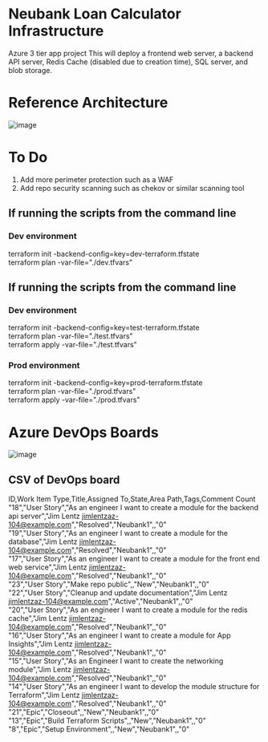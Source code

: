# Neubank Loan Calculator Infrastructure
Azure 3 tier app project
This will deploy a frontend web server, a backend API server, Redis Cache (disabled due to creation time), SQL server, and blob storage.


# Reference Architecture
![image](https://github.com/Jim-Lentz/neubank/assets/52187407/995d486d-23db-4e6e-ae22-a173c29224ae)


# To Do
1. Add more perimeter protection such as a WAF
2. Add repo security scanning such as chekov or similar scanning tool

## If running the scripts from the command line
### Dev environment
terraform init -backend-config=key=dev-terraform.tfstate  
terraform plan -var-file="./dev.tfvars"   

## If running the scripts from the command line
### Dev environment
terraform init -backend-config=key=test-terraform.tfstate  
terraform plan -var-file="./test.tfvars"  
terraform apply -var-file="./test.tfvars"  


### Prod environment
terraform init -backend-config=key=prod-terraform.tfstate  
terraform plan -var-file="./prod.tfvars"  
terraform apply -var-file="./prod.tfvars"  



# Azure DevOps Boards
![image](https://github.com/Jim-Lentz/neubank/assets/52187407/9a8571f8-d97e-4df5-a280-16b292bdb6ba)

## CSV of DevOps board
ID,Work Item Type,Title,Assigned To,State,Area Path,Tags,Comment Count  
"18","User Story","As an engineer I want to create a module for the backend api server","Jim Lentz <jimlentzaz-104@example.com>","Resolved","Neubank1",,"0"  
"19","User Story","As an engineer I want to create a module for the database","Jim Lentz <jimlentzaz-104@example.com>","Resolved","Neubank1",,"0"  
"17","User Story","As an engineer I want to create a module for the front end web service","Jim Lentz <jimlentzaz-104@example.com>","Resolved","Neubank1",,"0"  
"23","User Story","Make repo public",,"New","Neubank1",,"0"  
"22","User Story","Cleanup and update documentation","Jim Lentz <jimlentzaz-104@example.com>","Active","Neubank1",,"0"  
"20","User Story","As an engineer I want to create a module for the redis cache","Jim Lentz <jimlentzaz-104@example.com>","Resolved","Neubank1",,"0"  
"16","User Story","As an engineer I want to create a module for App Insights","Jim Lentz <jimlentzaz-104@example.com>","Resolved","Neubank1",,"0"  
"15","User Story","As an Engineer I want to create the networking module","Jim Lentz <jimlentzaz-104@example.com>","Resolved","Neubank1",,"0"  
"14","User Story","As an engineer I want to develop the module structure for Terraform","Jim Lentz <jimlentzaz-104@example.com>","Resolved","Neubank1",,"0"  
"21","Epic","Closeout",,"New","Neubank1",,"0"  
"13","Epic","Build Terraform Scripts",,"New","Neubank1",,"0"  
"8","Epic","Setup Environment",,"New","Neubank1",,"0"  
